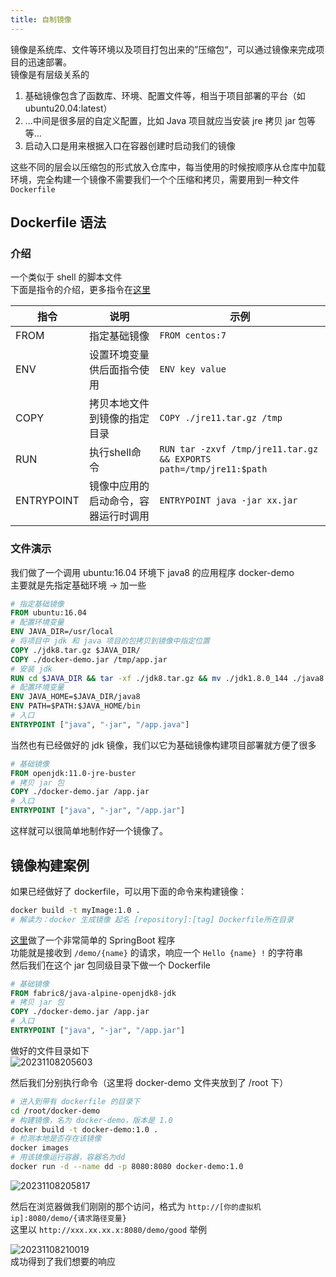 ```yaml
---
title: 自制镜像
---
```


镜像是系统库、文件等环境以及项目打包出来的”压缩包“，可以通过镜像来完成项目的迅速部署。  
镜像是有层级关系的
1. 基础镜像包含了函数库、环境、配置文件等，相当于项目部署的平台（如 ubuntu20.04:latest）
2. ...中间是很多层的自定义配置，比如 Java 项目就应当安装 jre 拷贝 jar 包等等...
3. 启动入口是用来根据入口在容器创建时启动我们的镜像

这些不同的层会以压缩包的形式放入仓库中，每当使用的时候按顺序从仓库中加载环境，完全构建一个镜像不需要我们一个个压缩和拷贝，需要用到一种文件 `Dockerfile`  

## Dockerfile 语法

### 介绍 

一个类似于 shell 的脚本文件  
下面是指令的介绍，更多指令在[这里](https://docs/docker.com/engine/reference/builder)  

指令|说明|示例
-|-|-
FROM|指定基础镜像|`FROM centos:7`
ENV|设置环境变量供后面指令使用|`ENV key value`
COPY|拷贝本地文件到镜像的指定目录|`COPY ./jre11.tar.gz /tmp`
RUN|执行shell命令|`RUN tar -zxvf /tmp/jre11.tar.gz && EXPORTS path=/tmp/jre11:$path`
ENTRYPOINT|镜像中应用的启动命令，容器运行时调用|`ENTRYPOINT java -jar xx.jar`

### 文件演示

我们做了一个调用 ubuntu:16.04 环境下 java8 的应用程序 docker-demo  
主要就是先指定基础环境 $\rightarrow$ 加一些

```dockerfile
# 指定基础镜像
FROM ubuntu:16.04
# 配置环境变量
ENV JAVA_DIR=/usr/local
# 将项目中 jdk 和 java 项目的包拷贝到镜像中指定位置
COPY ./jdk8.tar.gz $JAVA_DIR/
COPY ./docker-demo.jar /tmp/app.jar
# 安装 jdk
RUN cd $JAVA_DIR && tar -xf ./jdk8.tar.gz && mv ./jdk1.8.0_144 ./java8
# 配置环境变量
ENV JAVA_HOME=$JAVA_DIR/java8
ENV PATH=$PATH:$JAVA_HOME/bin
# 入口
ENTRYPOINT ["java", "-jar", "/app.java"]
```

当然也有已经做好的 jdk 镜像，我们以它为基础镜像构建项目部署就方便了很多  

```dockerfile
# 基础镜像
FROM openjdk:11.0-jre-buster
# 拷贝 jar 包
COPY ./docker-demo.jar /app.jar
# 入口
ENTRYPOINT ["java", "-jar", "/app.jar"]
```

这样就可以很简单地制作好一个镜像了。  

## 镜像构建案例

如果已经做好了 dockerfile，可以用下面的命令来构建镜像：  

```sh
docker build -t myImage:1.0 .
# 解读为：docker 生成镜像 起名 [repository]:[tag] Dockerfile所在目录
```

[这里](./static/docker-demo.jar)做了一个非常简单的 SpringBoot 程序  
功能就是接收到 `/demo/{name}` 的请求，响应一个 `Hello {name} !` 的字符串  
然后我们在这个 jar 包同级目录下做一个 Dockerfile  

```Dockerfile
# 基础镜像
FROM fabric8/java-alpine-openjdk8-jdk
# 拷贝 jar 包
COPY ./docker-demo.jar /app.jar
# 入口
ENTRYPOINT ["java", "-jar", "/app.jar"]
```

做好的文件目录如下  
![20231108205603](https://cr-demo-blog-1308117710.cos.ap-nanjing.myqcloud.com/chivas-regal/20231108205603.png)  

然后我们分别执行命令（这里将 docker-demo 文件夹放到了 /root 下）    

```sh
# 进入到带有 dockerfile 的目录下
cd /root/docker-demo
# 构建镜像，名为 docker-demo，版本是 1.0
docker build -t docker-demo:1.0 .
# 检测本地是否存在该镜像
docker images
# 用该镜像运行容器，容器名为dd
docker run -d --name dd -p 8080:8080 docker-demo:1.0
```
![20231108205817](https://cr-demo-blog-1308117710.cos.ap-nanjing.myqcloud.com/chivas-regal/20231108205817.png)  

然后在浏览器做我们刚刚的那个访问，格式为 `http://[你的虚拟机ip]:8080/demo/{请求路径变量}`  
这里以 `http://xxx.xx.xx.x:8080/demo/good` 举例    

![20231108210019](https://cr-demo-blog-1308117710.cos.ap-nanjing.myqcloud.com/chivas-regal/20231108210019.png)  
成功得到了我们想要的响应  


